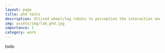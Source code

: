 ```yaml
---
layout: page
title: phd tests
description: Ultized wheel/leg robots to perception the interaction and dynamic surrouding
img: assets/img/lab_phd.jpg
importance: 1
category: work
---
```



todo
